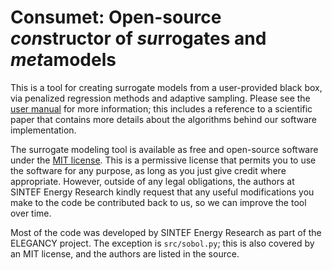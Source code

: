 Consumet: Open-source *con*structor of *su*rrogates and *met*amodels
====================================================================
This is a tool for creating surrogate models from a user-provided
black box, via penalized regression methods and adaptive sampling.
Please see the [user manual](doc/manual.pdf) for more information;
this includes a reference to a scientific paper that contains more
details about the algorithms behind our software implementation.

The surrogate modeling tool is available as free and open-source
software under the [MIT license](LICENSE.md). This is a permissive
license that permits you to use the software for any purpose, as
long as you just give credit where appropriate. However, outside
of any legal obligations, the authors at SINTEF Energy Research
kindly request that any useful modifications you make to the code
be contributed back to us, so we can improve the tool over time.

Most of the code was developed by SINTEF Energy Research as part of
the ELEGANCY project. The exception is `src/sobol.py`; this is also
covered by an MIT license, and the authors are listed in the source.

